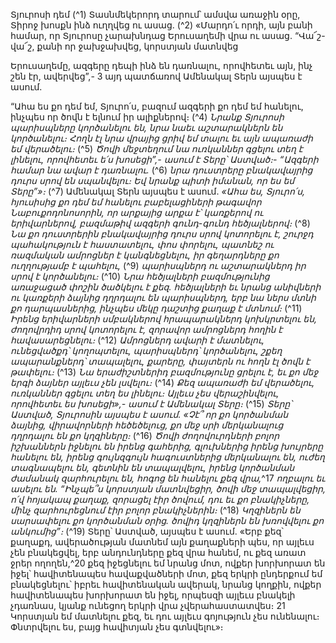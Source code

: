 
Տյուրոսի դեմ
(^1) Տասնմեկերորդ տարում՝ ամսվա առաջին օրը, Տիրոջ խոսքն ինձ ուղղվեց ու ասաց. (^2) «Մարդո՛ւ որդի, այն բանի
համար, որ Տյուրոսը չարախնդաց Երուսաղեմի վրա ու ասաց. “Վա՜շ-վա՜շ, քանի որ ջախջախվեց, կորստյան մատնվեց


Երուսաղեմը, ազգերը դեպի ինձ են դառնալու, որովհետեւ այն, ինչ շեն էր, ավերվեց”,- 3 այդ պատճառով Ամենակալ Տերն
այսպես է ասում.

“Ահա ես քո դեմ եմ, Տյուրո՛ս,
բազում ազգերի քո դեմ եմ հանելու,
ինչպես որ ծովն է ելնում իր ալիքներով։
(^4) _Նրանք Տյուրոսի պարիսպները կործանելու են,
նրա նաեւ աշտարակներն են կործանելու։
Հողն էլ նրա վրայից ցրիվ եմ տալու
եւ այն ապառաժի եմ վերածելու։_
(^5) _Ծովի մեջտեղում նա ուռկաններ գցելու տեղ է լինելու,
որովհետեւ ե՛ս խոսեցի”,- ասում է Տերը՝ Աստված։-
“Ազգերի համար նա ավար է դառնալու._
(^6) _նրա դուստրերը բնակավայրից դուրս սրով են սպանվելու։
Եվ նրանք պիտի իմանան, որ ես եմ Տերը”»։_
(^7) Ամենակալ Տերն այսպես է ասում.
_«Ահա ես, Տյուրո՛ս, հյուսիսից քո դեմ եմ հանելու
բաբելացիների թագավոր Նաբուքոդոնոսորին,
որ արքայից արքա է՝
կառքերով ու երիվարներով,
բազմաթիվ ազգերի գունդ-գունդ հեծյալներով։_
(^8) _Նա քո դուստրերին բնակավայրից դուրս սրով կոտորելու է,
շուրջդ պահակություն է հաստատելու, փոս փորելու,
պատնեշ ու ռազմական ամրոցներ է կանգնեցնելու,
իր գեղարդները քո ուղղությամբ է պահելու,_
(^9) _պարիսպներդ ու աշտարակներդ իր սրով է կործանելու։_
(^10) _Նրա հեծյալների բազմությունից առաջացած փոշին ծածկելու է քեզ.
հեծյալների եւ նրանց անիվների ու կառքերի ձայնից
դղրդալու են պարիսպներդ,
երբ նա ներս մտնի քո դարպասներից,
ինչպես մեկը դաշտից քաղաք է մտնում։_
(^11) _Իրենց երիվարների սմբակներով հրապարակներդ կոխկրտելու են,
ժողովրդիդ սրով կոտորելու է,
զորավոր ամրոցներդ հողին է հավասարեցնելու։_
(^12) _Ամրոցներդ ավարի է մատնելու,
ունեցվածքդ՝ կողոպտելու,
պարիսպներդ՝ կործանելու,
շքեղ ապարանքներդ՝ տապալելու,
քարերը, փայտերն ու հողն էլ ծովն է թափելու։_
(^13) _Նա երաժիշտներիդ բազմությունը ցրելու է,
եւ քո մեջ երգի ձայներ այլեւս չեն լսվելու։_
(^14) _Քեզ ապառաժի եմ վերածելու,
ուռկաններ գցելու տեղ ես լինելու։
Այլեւս չես վերաշինվելու, որովհետեւ ես խոսեցի»,- ասում է Ամենակալ Տերը։_
(^15) _Տերը՝ Աստված, Տյուրոսին այսպես է ասում.
«Չէ՞ որ քո կործանման ձայնից,
վիրավորների հեծեծելուց,
քո մեջ սրի մերկանալուց դղրդալու են քո կղզիները։_
(^16) _Ծովի ժողովուրդների բոլոր իշխաններն իջնելու են իրենց գահերից,
գլուխներից իրենց խույրերը հանելու են,
իրենց գույնզգույն հագուստներից մերկանալու են,
ուժեղ տագնապելու են,
գետնին են տապալվելու,
իրենց կործանման ժամանակ զարհուրելու են,
հոգոց են հանելու քեզ վրա,_^17 _ողբալու եւ ասելու են.
“Ինչպե՞ս կորստյան մատնվեցիր,
ծովի մեջ տապալվեցիր, ո՛վ հոյակապ քաղաք,
զորացել էիր ծովում,
դու եւ քո բնակիչները,
մինչ զարհուրեցնում էիր բոլոր բնակիչներին։_
(^18) _Կղզիներն են սարսափելու քո կործանման օրից.
ծովիդ կղզիներն են խռովվելու քո անկումից”։_
(^19) Տերը՝ Աստված, այսպես է ասում. «Երբ քեզ՝ քաղաքդ, ավերածության մատնեմ այն քաղաքների պես, որ այլեւս չեն
բնակեցվել, երբ անդունդները քեզ վրա հանեմ, ու քեզ առատ ջրեր ողողեն,^20 քեզ իջեցնելու եմ նրանց մոտ, ովքեր
խորխորատ են իջել՝ հավիտենապես հավաքվածների մոտ, քեզ երկրի ընդերքում եմ բնակեցնելու՝ իբրեւ հավիտենական
ավերակ, նրանց կողքին, ովքեր հավիտենապես խորխորատ են իջել, որպեսզի այլեւս բնակելի չդառնաս, կյանք ունեցող
երկրի վրա չվերահաստատվես։ 21 Կորստյան եմ մատնելու քեզ, եւ դու այլեւս գոյություն չես ունենալու։ Փնտրվելու ես,
բայց հավիտյան չես գտնվելու»։

